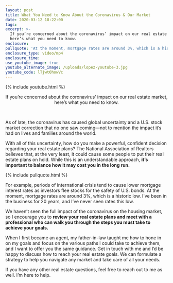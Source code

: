 ```yaml
---
layout: post
title: What You Need to Know About the Coronavirus & Our Market
date: 2020-03-12 18:22:00
tags:
excerpt: >-
  If you’re concerned about the coronavirus’ impact on our real estate market,
  here’s what you need to know.
enclosure:
pullquote: 'At the moment, mortgage rates are around 3%, which is a historic low.'
enclosure_type: video/mp4
enclosure_time:
use_youtube_image: true
youtube_alternate_image: /uploads/lopez-youtube-3.jpg
youtube_code: lTjwtOhowVc
---
```


{% include youtube.html %}

<center>If you&rsquo;re concerned about the coronavirus&rsquo; impact on our real estate market, here&rsquo;s what you need to know.</center>

&nbsp;

As of late, the coronavirus has caused global uncertainty and a U.S. stock market correction that no one saw coming—not to mention the impact it’s had on lives and families around the world.&nbsp;

With all of this uncertainty, how do you make a powerful, confident decision regarding your real estate plans? The National Association of Realtors believes that, at the very least, it could cause some people to put their real estate plans on hold. While this is an understandable approach, **it’s important to balance how it may cost you in the long run.&nbsp;**

{% include pullquote.html %}

For example, periods of international crisis tend to cause lower mortgage interest rates as investors flee stocks for the safety of U.S. bonds. At the moment, mortgage rates are around 3%, which is a historic low. I’ve been in the business for 20 years, and I’ve never seen rates this low.&nbsp;

We haven’t seen the full impact of the coronavirus on the housing market, so I encourage you to **review your real estate plans and meet with a professional who can walk you through the steps you must take to achieve your goals.&nbsp;**

When I first became an agent, my father-in-law taught me how to hone in on my goals and focus on the various paths I could take to achieve them, and I want to offer you the same guidance. Get in touch with me and I’d be happy to discuss how to reach your real estate goals. We can formulate a strategy to help you navigate any market and take care of all your needs.&nbsp;

If you have any other real estate questions, feel free to reach out to me as well. I’m here to help.&nbsp;